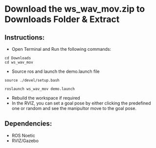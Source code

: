 # Download the ws_wav_mov.zip to Downloads Folder & Extract
## Instructions:
 - Open Terminal and Run the following commands:
 ```
 cd Downloads
 cd ws_wav_mov
 ```
 - Source ros and launch the demo.launch file
 ```
 source ./devel/setup.bash
 ```
 ```
 roslaunch ws_wav_mov demo.launch
 ```
 - Rebuild the workspace if required
 - In the RVIZ, you can set a goal pose by either clicking the predefined one or random and see the manipultor move to the goal pose.
 


## Dependencies:
 - ROS Noetic
 - RVIZ/Gazebo